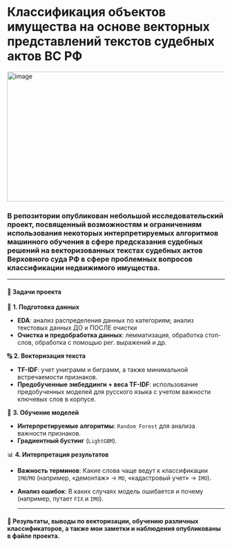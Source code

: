 # Классификация объектов имущества на основе векторных представлений текстов судебных актов ВС РФ
<img width="794" height="300" alt="image" src="https://github.com/user-attachments/assets/56644dff-436c-4fae-9bc3-9adf07755526" />


### В репозитории опубликован небольшой исследовательский проект, посвященный возможностям и ограничениям использования некоторых интерпретируемых алгоритмов машинного обучения в сфере предсказания судебных решений на векторизованных текстах судебных актов Верховного суда РФ в сфере проблемных вопросов классификации недвижимого имущества.
---
#### 🎯 **Задачи проекта**  

 📂 **1. Подготовка данных**  
- **EDA**: анализ распределения данных по категориям; анализ текстовых данных ДО и ПОСЛЕ очистки
- **Очистка и предобработка данных**: лемматизация, обработка стоп-слов, обработка с помощью рег. выражений и др.

🔠 **2. Векторизация текста**  
- **TF-IDF**: учет униграмм и биграмм, а также минимальной встречаемости признаков.  
- **Предобученные эмбеддинги + веса TF-IDF**: использование предобученных моделей для русского языка с учетом важности ключевых слов в корпусе.  

🤖 **3. Обучение моделей**  
- **Интерпретируемые алгоритмы**: `Random Forest` для анализа важности признаков.  
- **Градиентный бустинг** (`LightGBM`).  

📊 **4. Интерпретация результатов**  
- **Важность терминов**: Какие слова чаще ведут к классификации `IMO`/`MO` (например, «демонтаж» → `MO`, «кадастровый учет» → `IMO`).  
- **Анализ ошибок**: В каких случаях модель ошибается и почему (например, путает `FIX` и `IMO`).


  ---
  
#### 🔮 **Результаты, выводы по векторизации, обучению различных классификаторов, а также мои заметки и наблюдения опубликованы в файле проекта**.
